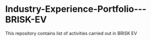 # Industry-Experience-Portfolio---BRISK-EV
This repository contains list of activities carried out in BRISK EV
